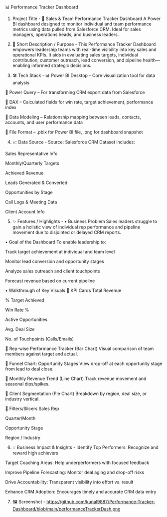 📊 Performance Tracker Dashboard
1. Project Title -
🚀 Sales & Team Performance Tracker Dashboard
A Power BI dashboard designed to monitor individual and team performance metrics using data pulled from Salesforce CRM. Ideal for sales managers, operations heads, and business leaders.

2. 📌 Short Description / Purpose -
This Performance Tracker Dashboard empowers leadership teams with real-time visibility into key sales and operational KPIs. It aids in evaluating sales targets, individual contribution, customer outreach, lead conversion, and pipeline health—enabling informed strategic decisions.

3. 🛠️ Tech Stack -
📊 Power BI Desktop – Core visualization tool for data analysis

📂 Power Query – For transforming CRM export data from Salesforce

🧠 DAX – Calculated fields for win rate, target achievement, performance index

🧱 Data Modeling – Relationship mapping between leads, contacts, accounts, and user performance data

📁 File Format – .pbix for Power BI file, .png for dashboard snapshot

4. 📈 Data Source -
Source: Salesforce CRM
Dataset includes:

Sales Representative Info

Monthly/Quarterly Targets

Achieved Revenue

Leads Generated & Converted

Opportunities by Stage

Call Logs & Meeting Data

Client Account Info

5. ✨ Features / Highlights - 
• Business Problem
Sales leaders struggle to gain a holistic view of individual rep performance and pipeline movement due to disjointed or delayed CRM reports.

• Goal of the Dashboard
To enable leadership to:

Track target achievement at individual and team level

Monitor lead conversion and opportunity stages

Analyze sales outreach and client touchpoints

Forecast revenue based on current pipeline

• Walkthrough of Key Visuals
🔹 KPI Cards
Total Revenue

% Target Achieved

Win Rate %

Active Opportunities

Avg. Deal Size

No. of Touchpoints (Calls/Emails)

🔹 Rep-wise Performance Tracker (Bar Chart)
Visual comparison of team members against target and actual.

🔹 Funnel Chart: Opportunity Stages
View drop-off at each opportunity stage from lead to deal close.

🔹 Monthly Revenue Trend (Line Chart)
Track revenue movement and seasonal dips/spikes.

🔹 Client Segmentation (Pie Chart)
Breakdown by region, deal size, or industry vertical.

🔹 Filters/Slicers
Sales Rep

Quarter/Month

Opportunity Stage

Region / Industry

6. 💡 Business Impact & Insights - 
Identify Top Performers: Recognize and reward high achievers

Target Coaching Areas: Help underperformers with focused feedback

Improve Pipeline Forecasting: Monitor deal aging and drop-off risks

Drive Accountability: Transparent visibility into effort vs. result

Enhance CRM Adoption: Encourages timely and accurate CRM data entry

7. 🖼️ Screenshot - https://github.com/kunal9887/Performance-Tracker-Dashboard/blob/main/performanceTrackerDash.png
